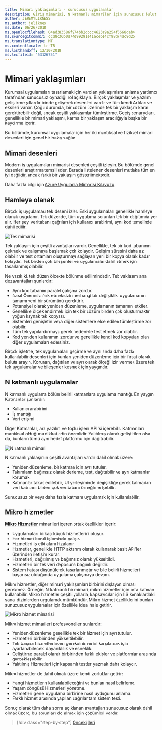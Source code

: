 ```yaml
---
title: Mimari yaklaşımları - sunucusuz uygulamalar
description: Giriş mimarisi, N katmanlı mimariler için sunucusuz bulut tabanlı kurumsal uygulamalar oluşturmaya yönelik yaklaşıyor.
author: JEREMYLIKNESS
ms.author: jeliknes
ms.date: 06/26/2018
ms.openlocfilehash: 04ad383586f974bb2dccc4623a9a254f5668dab4
ms.sourcegitcommit: ccd8c36b0d74d99291d41aceb14cf98d74dc9d2b
ms.translationtype: MT
ms.contentlocale: tr-TR
ms.lasthandoff: 12/10/2018
ms.locfileid: "53126751"
---
```

# <a name="architecture-approaches"></a>Mimari yaklaşımları

Kurumsal uygulamaları tasarlamak için varolan yaklaşımlara anlama yardımcı tarafından sunucusuz oynadığı rol açıklayın. Birçok yaklaşımlar ve yazılım geliştirme yıllardır içinde gelişerek desenleri vardır ve tüm kendi Artıları ve eksileri vardır. Çoğu durumda, bir çözüm üzerinde tek bir yaklaşım karar gerektirebilir değil, ancak çeşitli yaklaşımlar tümleştirme. Geçiş senaryoları, genellikle bir mimari yaklaşımı, karma bir yaklaşım aracılığıyla başka bir kaydırma içerir.

Bu bölümde, kurumsal uygulamalar için her iki mantıksal ve fiziksel mimari desenleri için genel bir bakış sağlar.

## <a name="architecture-patterns"></a>Mimari desenleri

Modern iş uygulamaları mimarisi desenleri çeşitli izleyin. Bu bölümde genel desenleri araştırma temsil eder. Burada listelenen desenleri mutlaka tüm en iyi değildir, ancak farklı bir yaklaşım gösterilmektedir.

Daha fazla bilgi için [Azure Uygulama Mimarisi Kılavuzu](https://docs.microsoft.com/azure/architecture/guide/).

## <a name="monoliths"></a>Hamleye olanak

Birçok iş uygulaması tek deseni izler. Eski uygulamaları genellikle hamleye olanak uygulanır. Tek düzende, tüm uygulama sorunları tek bir dağıtımda yer alır. Her şeyi veritabanı çağrıları için kullanıcı arabirimi, aynı kod temelinde dahil edilir.

![Tek mimarisi](./media/monolith-architecture.png)

Tek yaklaşım için çeşitli avantajları vardır. Genellikle, tek bir kod tabanının çekmek ve çalışmaya başlamak çok kolaydır. Gelişim süresini daha az olabilir ve test ortamları oluşturmayı sağlayan yeni bir kopya olarak kadar kolaydır. Tek birden çok bileşenler ve uygulamalar dahil etmek için tasarlanmış olabilir.

Ne yazık ki, tek düzen ölçekte bölünme eğilimindedir. Tek yaklaşım ana dezavantajları şunlardır:

* Aynı kod tabanını paralel çalışma zordur.
* Nasıl Önemsiz fark etmeksizin herhangi bir değişiklik, uygulamanın tamamı yeni bir sürümünü gerektirir.
* Potansiyel olarak yeniden düzenleme, uygulamanın tamamını etkiler.
* Genellikle ölçeklendirmek için tek bir çözüm birden çok oluşturmaktır yoğun kaynak tek kopyası.
* Sistemleri genişletin veya diğer sistemlere elde edilen tümleştirme zor olabilir.
* Tüm tek yapılandırmaya gerek nedeniyle test etmek zor olabilir.
* Kod yeniden kullanımını zordur ve genellikle kendi kod kopyaları olan diğer uygulamaları edersiniz.

Birçok işletme, tek uygulamaları geçirme ve aynı anda daha fazla kullanılabilir desenleri için bunları yeniden düzenleme için bir fırsat olarak buluta arayın. Korunan, dağıtılan ve ayrı olarak ölçeği izin vermek üzere tek tek uygulamalar ve bileşenler kesmek için yaygındır.

## <a name="n-layer-applications"></a>N katmanlı uygulamalar

N katmanlı uygulama bölüm belirli katmanlara uygulama mantığı. En yaygın Katmanlar şunlardır:

* Kullanıcı arabirimi
* İş mantığı
* Veri erişimi

Diğer Katmanlar, ara yazılım ve toplu işlem API'si içerebilir. Katmanları mantıksal olduğuna dikkat edin önemlidir. Yalıtılmış olarak geliştirilen olsa da, bunların tümü aynı hedef platformu için dağıtılabilir.

![N katmanlı mimari](./media/n-layer-architecture.png)

N katmanlı yaklaşımın çeşitli avantajları vardır dahil olmak üzere:

* Yeniden düzenleme, bir katman için ayrı tutulur.
* Takımların bağımsız olarak derleme, test, dağıtabilir ve ayrı katmanlar korumak.
* Katmanlar takas edilebilir, UI yerleşiminde değişikliğe gerek kalmadan veri katmanı birden çok veritabanı örneğin erişebilir.

Sunucusuz bir veya daha fazla katmanı uygulamak için kullanılabilir.

## <a name="microservices"></a>Mikro hizmetler

**[Mikro Hizmetler](https://docs.microsoft.com/azure/architecture/guide/architecture-styles/microservices)**  mimarileri içeren ortak özellikleri içerir:

* Uygulamaları birkaç küçük hizmetlerini oluşur.
* Her hizmet kendi işleminde çalışır.
* Hizmetleri iş etki alanı hizalanır.
* Hizmetler, genellikle HTTP aktarım olarak kullanarak basit API'ler üzerinden iletişim kurar.
* Hizmetleri, dağıtılmış ve bağımsız olarak yükseltildi.
* Hizmetleri bir tek veri deposuna bağımlı değildir.
* Sistem hatası düşünülerek tasarlanmıştır ve bile belirli hizmetleri başarısız olduğunda uygulama çalışmaya devam.

Mikro hizmetler, diğer mimari yaklaşımları birbirini dışlayan olması gerekmez. Örneğin, N katmanlı bir mimari, mikro hizmetler için orta katman kullanabilir. Mikro hizmetler çeşitli yollarla, kapsayıcılar için IIS konaklardaki sanal dizinlerden uygulamak mümkündür. Mikro hizmet özelliklerini bunları sunucusuz uygulamalar için özellikle ideal hale getirir.

![Mikro hizmet mimarisi](./media/microservices-architecture.png)

Mikro hizmet mimarileri profesyoneller şunlardır:

* Yeniden düzenleme genellikle tek bir hizmet için ayrı tutulur.
* Hizmetleri birbirinden yükseltilebilir.
* Tek başına hizmetlerinden gereksinimlerini karşılamak için ayarlanabilecek, dayanıklılık ve esneklik.
* Geliştirme paralel olarak birbirinden farklı ekipler ve platformlar arasında gerçekleşebilir.
* Yalıtılmış Hizmetleri için kapsamlı testler yazmak daha kolaydır.

Mikro hizmetler de dahil olmak üzere kendi zorluklar getirir:

* Hangi hizmetlerin kullanılabileceğini ve bunları nasıl belirleme.
* Yaşam döngüsü Hizmetleri yönetme.
* Hizmetleri genel uygulama birbirine nasıl uyduğunu anlama.
* Farklı hizmet arasında yapılan çağrılar tam sistem testi.

Sonuç olarak tüm daha sonra açıklanan avantajları sunucusuz olarak dahil olmak üzere, bu sorunları ele almak için çözümleri vardır.

>[!div class="step-by-step"]
>[Önceki](index.md)
>[İleri](architecture-deployment-approaches.md)